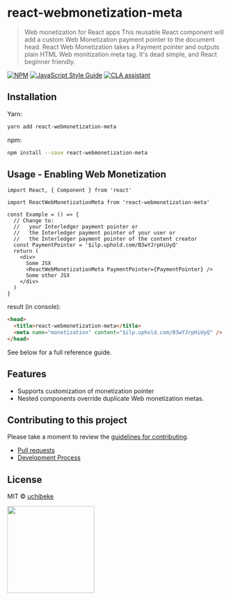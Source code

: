 # react-webmonetization-meta

> Web monetization for React apps
> This reusable React component will add a custom Web Monetization payment pointer to the document head.
> React Web Monetization takes a Payment pointer and outputs plain HTML Web monitization meta tag. It's dead simple, and React beginner friendly.

[![NPM](https://img.shields.io/npm/v/react-webmonetization-meta.svg)](https://www.npmjs.com/package/react-webmonetization-meta) [![JavaScript Style Guide](https://img.shields.io/badge/code_style-standard-brightgreen.svg)](https://standardjs.com)
[![CLA assistant](https://cla-assistant.io/readme/badge/uchibeke/react-webmonetization-meta)](https://cla-assistant.io/uchibeke/react-webmonetization-meta)

## Installation

Yarn:

```bash
yarn add react-webmonetization-meta
```

npm:

```bash
npm install --save react-webmonetization-meta
```

## Usage - Enabling Web Monetization

```tsx
import React, { Component } from 'react'

import ReactWebMonetizationMeta from 'react-webmonetization-meta'

const Example = () => {
  // Change to:
  //   your Interledger payment pointer or
  //   the Interledger payment pointer of your user or
  //   the Interledger payment pointer of the content creator
  const PaymentPointer = '$ilp.uphold.com/B3wYJrpHiUyQ'
  return (
    <div>
      Some JSX
      <ReactWebMonetizationMeta PaymentPointer={PaymentPointer} />
      Some other JSX
    </div>
  )
}
```

result (in console):

```html
<head>
  <title>react-webmonetization-meta</title>
  <meta name="monetization" content="$ilp.uphold.com/B3wYJrpHiUyQ" />
</head>
```

See below for a full reference guide.

## Features

- Supports customization of monetization pointer
- Nested components override duplicate Web monetization metas.

## Contributing to this project

Please take a moment to review the [guidelines for contributing](CONTRIBUTING.md).

- [Pull requests](CONTRIBUTING.md#pull-requests)
- [Development Process](CONTRIBUTING.md#development)

## License

MIT © [uchibeke](https://github.com/uchibeke)

<img align="left" height="200" src="https://i0.wp.com/www.africahacks.com/wp-content/uploads/2020/03/Brand-Colours-1.png?fit=1123%2C257&ssl=1" />
